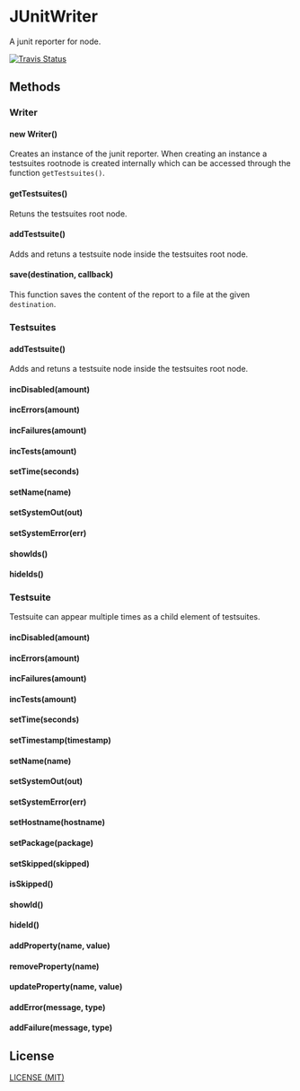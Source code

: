 # JUnitWriter

A junit reporter for node.

[![Travis Status](https://travis-ci.org/schorfES/node-junitwriter.png?branch=master)](https://travis-ci.org/schorfES/node-junitwriter)

## Methods

### Writer

#### new Writer()

Creates an instance of the junit reporter. When creating an instance a
testsuites rootnode is created internally which can be accessed through the
function `getTestsuites()`.

#### getTestsuites()

Retuns the testsuites root node.

#### addTestsuite()

Adds and retuns a testsuite node inside the testsuites root node.

#### save(destination, callback)

This function saves the content of the report to a file at the given
`destination`.

### Testsuites

#### addTestsuite()

Adds and retuns a testsuite node inside the testsuites root node.

#### incDisabled(amount)

#### incErrors(amount)

#### incFailures(amount)

#### incTests(amount)

#### setTime(seconds)

#### setName(name)

#### setSystemOut(out)

#### setSystemError(err)

#### showIds()

#### hideIds()

### Testsuite

Testsuite can appear multiple times as a child element of testsuites.

#### incDisabled(amount)

#### incErrors(amount)

#### incFailures(amount)

#### incTests(amount)

#### setTime(seconds)

#### setTimestamp(timestamp)

#### setName(name)

#### setSystemOut(out)

#### setSystemError(err)

#### setHostname(hostname)

#### setPackage(package)

#### setSkipped(skipped)

#### isSkipped()

#### showId()

#### hideId()

#### addProperty(name, value)

#### removeProperty(name)

#### updateProperty(name, value)

#### addError(message, type)

#### addFailure(message, type)

## License

[LICENSE (MIT)](https://github.com/schorfES/node-junitwriter/blob/master/LICENSE)
